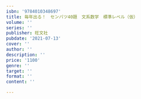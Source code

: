 ```yaml
---
isbn: '9784010348697'
title: 毎年出る！　センバツ40題　文系数学　標準レベル（仮）
volume: ''
series: ''
publisher: 旺文社
pubdate: '2021-07-13'
cover: ''
author: ''
description: ''
price: '1100'
genre: ''
target: ''
format: ''
content: ''

---
```

